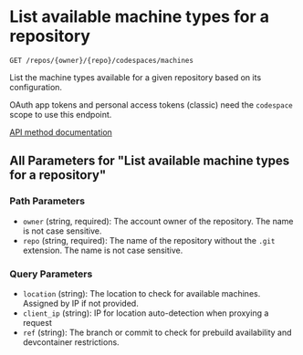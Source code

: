 # List available machine types for a repository

`GET /repos/{owner}/{repo}/codespaces/machines`

List the machine types available for a given repository based on its configuration.

OAuth app tokens and personal access tokens (classic) need the `codespace` scope to use this endpoint.

[API method documentation](https://docs.github.com/rest/codespaces/machines#list-available-machine-types-for-a-repository)

## All Parameters for "List available machine types for a repository"

### Path Parameters

- `owner` (string, required): The account owner of the repository. The name is not case sensitive.
- `repo` (string, required): The name of the repository without the `.git` extension. The name is not case sensitive.
### Query Parameters

- `location` (string): The location to check for available machines. Assigned by IP if not provided.
- `client_ip` (string): IP for location auto-detection when proxying a request
- `ref` (string): The branch or commit to check for prebuild availability and devcontainer restrictions.
